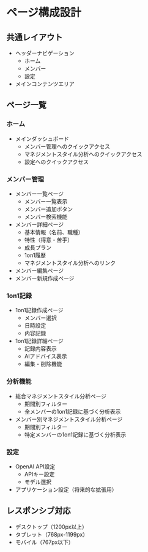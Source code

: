 # ページ構成設計

## 共通レイアウト
- ヘッダーナビゲーション
  - ホーム
  - メンバー
  - 設定
- メインコンテンツエリア

## ページ一覧

### ホーム
- メインダッシュボード
  - メンバー管理へのクイックアクセス
  - マネジメントスタイル分析へのクイックアクセス
  - 設定へのクイックアクセス

### メンバー管理
- メンバー一覧ページ
  - メンバー一覧表示
  - メンバー追加ボタン
  - メンバー検索機能
- メンバー詳細ページ
  - 基本情報（名前、職種）
  - 特性（得意・苦手）
  - 成長プラン
  - 1on1履歴
  - マネジメントスタイル分析へのリンク
- メンバー編集ページ
- メンバー新規作成ページ

### 1on1記録
- 1on1記録作成ページ
  - メンバー選択
  - 日時設定
  - 内容記録
- 1on1記録詳細ページ
  - 記録内容表示
  - AIアドバイス表示
  - 編集・削除機能

### 分析機能
- 総合マネジメントスタイル分析ページ
  - 期間別フィルター
  - 全メンバーの1on1記録に基づく分析表示
- メンバー別マネジメントスタイル分析ページ
  - 期間別フィルター
  - 特定メンバーの1on1記録に基づく分析表示

### 設定
- OpenAI API設定
  - APIキー設定
  - モデル選択
- アプリケーション設定（将来的な拡張用）

## レスポンシブ対応
- デスクトップ（1200px以上）
- タブレット（768px-1199px）
- モバイル（767px以下） 